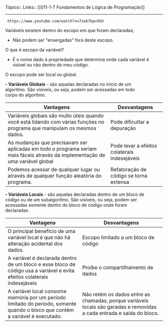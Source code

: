 Tópico::
Links:: [[011-1-7 Fundamentos de Lógica de Programação]]

---

```timestamp-url 
 https://www.youtube.com/watch?v=7zok7bpvXGU
 ```

Variáveis existem dentro do escopo em que foram declaradas;  
-  Não podem ser "enxergadas" fora deste escopo.  

O que é escopo da variável?  
- É o nome dado à propriedade que determina onde cada variável é  visível ou não dentro do meu código.  

O escopo pode ser local ou global.

**- Variáveis Globais** - são aquelas declaradas no início de um  
algoritmo. São visíveis, ou seja, podem ser acessadas em todo  
corpo do algoritmo.  

|Vantagens|Desvantagens|
|---|---|
|Variáveis globais são muito úteis quando você está lidando com várias funções no programa que manipulam os mesmos dados. |Pode dificultar a depuração|
|As mudanças que precisavam ser aplicadas em todo o programa seriam mais fáceis através da implementação de uma variável global |Pode levar a efeitos colaterais indesejáveis|
|Podemos acessar de qualquer lugar ou através de qualquer função aleatória do programa.| Refatoração de código se torna extensa|

**- Variáveis Locais** - são aquelas declaradas dentro de um bloco de  
código ou de um subalgoritmo. São visíveis, ou seja, podem ser  
acessadas somente dentro do bloco de código onde foram  
declaradas.

|Vantagens|Desvantagens|
|---|---|
|O principal benefício de uma variável local é que não há alteração acidental dos dados. | Escopo limitado a um bloco de código|
|A variável é declarada dentro de um bloco e esse bloco de código usa a variável e evita efeitos colaterais indesejáveis |Proíbe o compartilhamento de dados |
|A variável local consome memória por um período limitado do período, somente quando o bloco que contém a variável é executado.|Não retém os dados entre as chamadas, porque variáveis locais são geradas e removidas a cada entrada e saída do bloco.|

